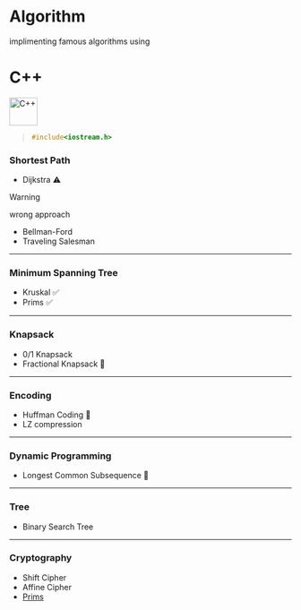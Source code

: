 # Algorithm

implimenting famous algorithms using 

# C++

<div align="left">
<img src="https://cdn.jsdelivr.net/gh/devicons/devicon@latest/icons/cplusplus/cplusplus-original.svg" height="50px" alt="C++" />
          
</div>



> ``` c++
> #include<iostream.h>
> ```


### Shortest Path
  - Dijkstra :warning:

> [!WARNING] 
> wrong approach 

  - Bellman-Ford
  - Traveling Salesman
---

### Minimum Spanning Tree
  - Kruskal :white_check_mark:
  - Prims   :white_check_mark:
---

### Knapsack
  - 0/1 Knapsack
  - Fractional Knapsack  :construction:
---

### Encoding 
  - Huffman Coding :construction:
  - LZ compression 
---

### Dynamic Programming
  - Longest Common Subsequence :construction:


---

### Tree
  - Binary Search Tree

---

### Cryptography 
  - Shift Cipher
  - Affine Cipher 
  - [Prims](/Prims.cpp)








<!--


___
- Binary Tree
- Tree Travarsal
- Expression Tree
- Insert / Delete in Binary Search Tree
- Duplicate Data Removal 
- Kruskal 
- Prims 
- Dijkstra
___
-->
